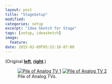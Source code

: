 ```yaml
---
layout: post
title: "StageSetup"
modified:
categories: setup
excerpt: "Idea Sketch for Stage"
tags: [setup, ideasketch]
image:
  feature:
date: 2015-02-09T05:52:18-07:00
---
```




(Original [**left**](https://www.youtube.com/watch?v=2zV2T8Z15hs), [**right**](https://www.youtube.com/watch?v=OPzgl2C7cZY).)
<figure class="half">
	<a href="https://farm8.staticflickr.com/7395/16482854292_afe1a83291_c.jpg"><img src="https://farm8.staticflickr.com/7395/16482854292_afe1a83291_c.jpg" alt="Pile of Analog TV 1"></a>
	<a href="https://farm9.staticflickr.com/8605/16297050900_5066f7fcc4_c.jpg"><img src="https://farm9.staticflickr.com/8605/16297050900_5066f7fcc4_c.jpg" alt="Pile of Analog TV 2"></a>
	<figcaption>Pile of Analog TVs. </figcaption>
</figure>




